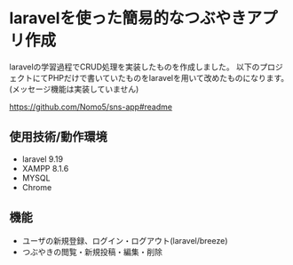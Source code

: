 # laravelを使った簡易的なつぶやきアプリ作成
laravelの学習過程でCRUD処理を実装したものを作成しました。
以下のプロジェクトにてPHPだけで書いていたものをlaravelを用いて改めたものになります。(メッセージ機能は実装していません)

https://github.com/Nomo5/sns-app#readme

## 使用技術/動作環境
* laravel 9.19
* XAMPP 8.1.6
* MYSQL
* Chrome

## 機能
* ユーザの新規登録、ログイン・ログアウト(laravel/breeze)
* つぶやきの閲覧・新規投稿・編集・削除

###
